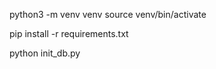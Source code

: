 <!-- README.md -->

python3 -m venv venv
source venv/bin/activate

pip install -r requirements.txt

python init_db.py

